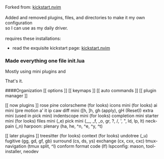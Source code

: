 Forked from: [kickstart.nvim](https://github.com/nvim-lua/kickstart.nvim)
<br><br>Added and removed plugins, files, and directories to make it my own configuration 
<br>so I can use as my daily driver. 
<br><br>
requires these installations:
- read the exquisite kickstart page: [kickstart.nvim](https://github.com/nvim-lua/kickstart.nvim)

### Made everything one file init.lua
Mostly using mini plugins and

That's it.

####Organization
[[ options ]]
[[ keymaps ]]
[[ auto commands ]]
[[ plugin manager ]]

[[ now plugins ]]
rose pine colorscheme (for looks)
icons mini (for looks)
ai mini (pre motion a' it ip caw
diff mini ([h, ]h, gh (apply), gH (Reset))
extra mini (used in pick mini)
indentscope mini (for looks)
completion mini
starter mini (for looks)
files mini (_e)
pick mini (__, _f, _o, gr, ?, /, ', ", ld, lp, lt)
neck-pain (_n)
harpoon: plenary (ha, he, ^n, ^e, ^y, ^t)

[[ later plugins ]]
treesitter (for looks)
context (for looks)
undotree (_u)
fugitive (gg, gd, gf, gb)
surround (cs, ds, ys)
exchange (cx, cxx, cxc)
tmux-navigation (tmux split, ^l)
conform format code (lf)
lspconfig: mason, tool-installer, neodev
